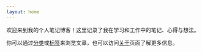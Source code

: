 ```yaml
---
layout: home
---
```


欢迎来到我的个人笔记博客！这里记录了我在学习和工作中的笔记、心得与想法。

你可以通过[分类](/categories)或[标签](/tags)来浏览文章，也可以访问[关于](/about)页面了解更多信息。
